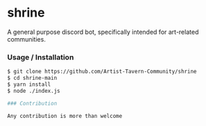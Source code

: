 # shrine
A general purpose discord bot, specifically intended for art-related communities.

### Usage / Installation

```bash
$ git clone https://github.com/Artist-Tavern-Community/shrine
$ cd shrine-main
$ yarn install
$ node ./index.js

### Contribution

Any contribution is more than welcome